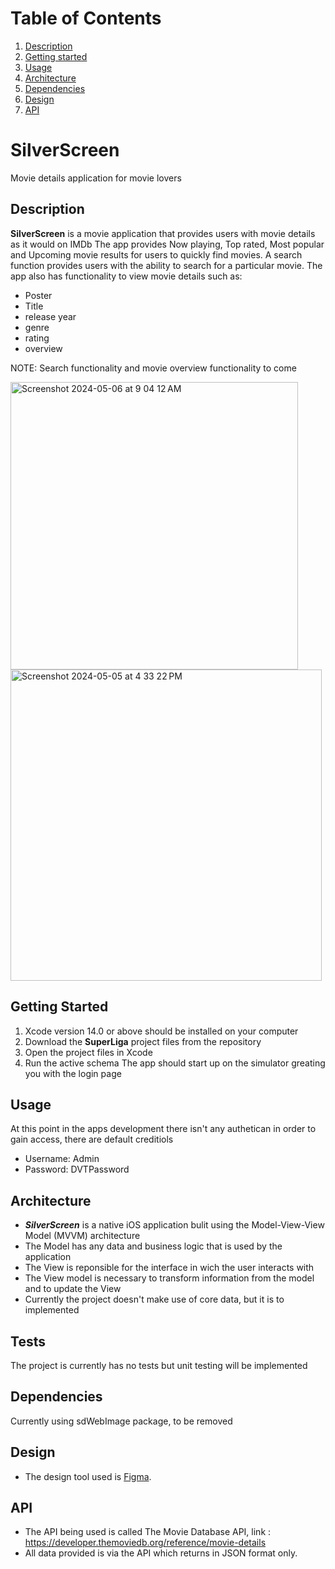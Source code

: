# Table of Contents
1. [Description](#description)
2. [Getting started](#getting-started)
3. [Usage](#usage)
4. [Architecture](#architecture)
5. [Dependencies](#dependencies)
6. [Design](#design)
7. [API](#api)

# SilverScreen
Movie details application for movie lovers
## Description

<b>SilverScreen</b> is a movie application that provides users with movie details as it would on IMDb
The app provides Now playing, Top rated, Most popular and Upcoming movie results for users to quickly find movies. A search function provides users with the ability to search for a particular movie. The app also has functionality to view movie details such as:
- Poster
- Title
- release year
- genre
- rating
- overview
  
NOTE: Search functionality and movie overview functionality to come

<img width="460" alt="Screenshot 2024-05-06 at 9 04 12 AM" src="https://github.com/sjacobs1/Pet-Movie-Project-Repo/assets/162406787/31331f19-33c2-4008-982d-a1cff7cef5af">
<img width="498" alt="Screenshot 2024-05-05 at 4 33 22 PM" src="https://github.com/sjacobs1/Pet-Movie-Project-Repo/assets/162406787/3cae2188-b4fc-412f-a2e1-f433505db0a5">

## Getting Started
1. Xcode version 14.0 or above should be installed on your computer
2. Download the <b>SuperLiga</b> project files from the repository
3. Open the project files in Xcode
4. Run the active schema
The app should start up on the simulator greating you with the login page

## Usage
At this point in the apps development there isn't any authetican in order to gain access, there are default creditiols
- Username: Admin
- Password: DVTPassword
  
## Architecture
- <b><i>SilverScreen</i></b> is a native iOS application bulit using the Model-View-View Model (MVVM) architecture
- The Model has any data and business logic that is used by the application
- The View is reponsible for the interface in wich the user interacts with
- The View model is necessary to transform information from the model and to update the View
- Currently the project doesn't make use of core data, but it is to implemented
  
## Tests
The project is currently has no tests but unit testing will be implemented

## Dependencies
Currently using sdWebImage package, to be removed

## Design
- The design tool used is [Figma](https://www.figma.com).
  
## API
- The API being used is called The Movie Database API, link : https://developer.themoviedb.org/reference/movie-details
- All data provided is via the API which returns in JSON format only.
